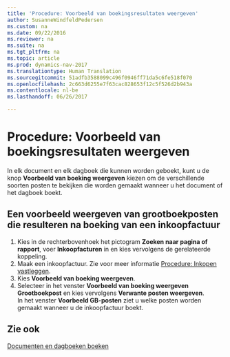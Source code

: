 ```yaml
---
title: 'Procedure: Voorbeeld van boekingsresultaten weergeven'
author: SusanneWindfeldPedersen
ms.custom: na
ms.date: 09/22/2016
ms.reviewer: na
ms.suite: na
ms.tgt_pltfrm: na
ms.topic: article
ms.prod: dynamics-nav-2017
ms.translationtype: Human Translation
ms.sourcegitcommit: 51adfb3588099c496f0946ff71da5c6fe518f070
ms.openlocfilehash: 2c663d6255e7f63cac828653f12c5f526d2b943a
ms.contentlocale: nl-be
ms.lasthandoff: 06/26/2017

---
```

    
# <a name="how-to-preview-posting-results"></a>Procedure: Voorbeeld van boekingsresultaten weergeven
In elk document en elk dagboek die kunnen worden geboekt, kunt u de knop **Voorbeeld van boeking weergeven** kiezen om de verschillende soorten posten te bekijken die worden gemaakt wanneer u het document of het dagboek boekt.

## <a name="to-preview-gl-entries-that-will-result-from-posting-a-purchase-invoice"></a>Een voorbeeld weergeven van grootboekposten die resulteren na boeking van een inkoopfactuur
1. Kies in de rechterbovenhoek het pictogram **Zoeken naar pagina of rapport**, voer **Inkoopfacturen** in en kies vervolgens de gerelateerde koppeling.
2. Maak een inkoopfactuur. Zie voor meer informatie [Procedure: Inkopen vastleggen](purchasing-how-record-purchases.md).
3. Kies **Voorbeeld van boeking weergeven**.
4. Selecteer in het venster **Voorbeeld van boeking weergeven** **Grootboekpost** en kies vervolgens **Verwante posten weergeven**.  
In het venster **Voorbeeld GB-posten** ziet u welke posten worden gemaakt wanneer u de inkoopfactuur boekt.

## <a name="see-also"></a>Zie ook
[Documenten en dagboeken boeken](ui-post-documents-journals.md)


